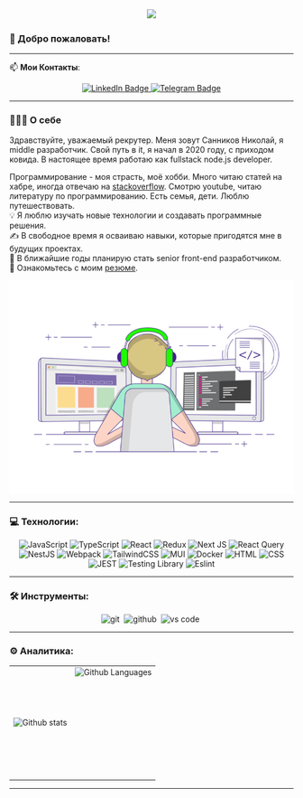 <div align="center">
  <img src="https://i.ibb.co/KF6Rp0v/Nick-s-Git-Party.png"/>
</div>

### 👋 Добро пожаловать!
---
📫 **Мои Контакты**:
<div id="badges" align="center">
  <a href="https://www.linkedin.com/in/nick-sannikov88/">
    <img src="https://img.shields.io/badge/LinkedIn-blue?style=for-the-badge&logo=linkedin&logoColor=white" alt="LinkedIn Badge"/>
  </a>
  <a href="https://t.me/nick_sann88">
      <img src="https://img.shields.io/badge/Telegram-blue?style=for-the-badge&logo=telegram&logoColor=white" alt="Telegram Badge"/>
  </a>
</div>

---

### 👨🏻‍💻 О себе
  
Здравствуйте, уважаемый рекрутер. Меня зовут Санников Николай, я middle разработчик. Свой путь в it, я начал в 2020 году, с приходом ковида. В настоящее время работаю как fullstack node.js developer.


Программирование - моя страсть, моё хобби. Много читаю статей на хабре, иногда отвечаю на [stackoverflow](https://stackoverflow.com/users/15042195/nikolai). Смотрю youtube, читаю литературу по программированию.
Есть семья, дети. Люблю путешествовать.<br>
💡 Я люблю изучать новые технологии и создавать программные решения.<br>
✍️ В свободное время я осваиваю навыки, которые пригодятся мне в будущих проектах.<br>
💬 В ближайшие годы планирую стать senior front-end разработчиком.<br>
📄 Ознакомьтесь с моим [резюме](https://docs.google.com/document/d/1DucI1n-Ga_cDSuXsEls7t0ihIOvE2D7kj4s4WnKkRP8/edit?usp=sharing).

<img alt="coding" src="./assets/coding.gif" align="center"/>

---

### 💻 Технологии:
<div align="center">

![JavaScript](https://img.shields.io/badge/JavaScript-F7DF1E?style=for-the-badge&logo=javascript&logoColor=black)
![TypeScript](https://img.shields.io/badge/TypeSctipt-316192?style=for-the-badge&logo=typescript&logoColor=white)
![React](https://img.shields.io/badge/react-%2320232a.svg?style=for-the-badge&logo=react&logoColor=%2361DAFB)
![Redux](https://img.shields.io/badge/redux-%23593d88.svg?style=for-the-badge&logo=redux&logoColor=white)
![Next JS](https://img.shields.io/badge/Next-black?style=for-the-badge&logo=next.js&logoColor=white)
![React Query](https://img.shields.io/badge/react_query-grey?style=for-the-badge&logo=react-query&logoColor=red)
![NestJS](https://img.shields.io/badge/nestjs-%23E0234E.svg?style=for-the-badge&logo=nestjs&logoColor=white)
![Webpack](https://img.shields.io/badge/webpack-%238DD6F9.svg?style=for-the-badge&logo=webpack&logoColor=black)
![TailwindCSS](https://img.shields.io/badge/tailwindcss-%2338B2AC.svg?style=for-the-badge&logo=tailwind-css&logoColor=white)
![MUI](https://img.shields.io/badge/MUI-%230081CB.svg?style=for-the-badge&logo=mui&logoColor=white)
![Docker](https://img.shields.io/badge/Docker-316192?style=for-the-badge&logo=docker&logoColor=white)
![HTML](https://img.shields.io/badge/HTML5-E34F26?style=for-the-badge&logo=html5&logoColor=white)
![CSS](https://img.shields.io/badge/CSS3-1572B6?style=for-the-badge&logo=css3&logoColor=white)
![JEST](https://img.shields.io/badge/Jest-323330?style=for-the-badge&logo=Jest&logoColor=white)
![Testing Library](https://img.shields.io/badge/testing%20library-323330?style=for-the-badge&logo=testing-library&logoColor=red)
![Eslint](https://img.shields.io/badge/eslint-3A33D1?style=for-the-badge&logo=eslint&logoColor=white)

</div>

---

### 🛠 Инструменты:
<div align="center">
  <img alt="git" src="https://img.shields.io/badge/git-F05033.svg?&style=for-the-badge&logo=git&logoColor=fff" />&nbsp;
  <img alt="github" src="https://img.shields.io/badge/github-000.svg?&style=for-the-badge&logo=github&logoColor=fff" />&nbsp;
  <img alt="vs code" src="https://img.shields.io/badge/vs code-007ACC.svg?&style=for-the-badge&logo=visual-studio-code&logoColor=fff" />&nbsp;
</div>

---

### ⚙️ Аналитика:
<div align="center">
  <table>
    <tr>
      <td>
        <img align="left" src="https://github-readme-streak-stats.herokuapp.com/?user=belirofon&theme=algolia" alt="Github stats" />
      </td>
      <td>
        <img height="195px" align="right" alt="Github Languages" src="https://github-readme-stats-eight-theta.vercel.app/api/top-langs/?username=belirofon&theme=algolia&layout=compact" />
      </td>
    </tr>
  </table>
</div>

---



